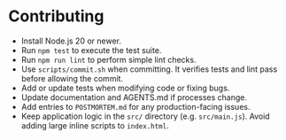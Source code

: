 # Contributing

- Install Node.js 20 or newer.
- Run `npm test` to execute the test suite.
- Run `npm run lint` to perform simple lint checks.
- Use `scripts/commit.sh` when committing. It verifies tests and lint pass before
  allowing the commit.
- Add or update tests when modifying code or fixing bugs.
- Update documentation and AGENTS.md if processes change.
- Add entries to `POSTMORTEM.md` for any production-facing issues.
- Keep application logic in the `src/` directory (e.g. `src/main.js`). Avoid
  adding large inline scripts to `index.html`.
